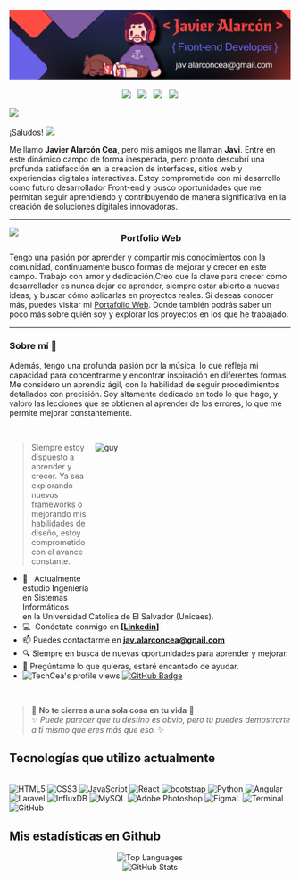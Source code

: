 [![MastHead](https://github.com/TechCea/Portfolio-V3/blob/main/img/Github.jpg?raw=true)]()
<p align='center'>
<a href="https://techcea.github.io/Portfolio-V3/"><img height="30" src="https://github.com/TechCea/Portfolio-V3/blob/main/img/Picture0.1-dark.png?raw=true"></a>&nbsp;&nbsp;
<a href="mailto:jav.alarconcea@gmail.com"><img height="30" src="https://github.com/TechCea/Portfolio-V3/blob/main/img/icons/gmail.png?raw=true"></a>&nbsp;&nbsp;
<a href="https://www.instagram.com/javier_cea.30/"><img height="30" src="https://github.com/TechCea/Portfolio-V3/blob/main/img/icons/instagram.png?raw=true"></a>&nbsp;&nbsp;
<a href="https://www.linkedin.com/in/carlos-javier-alarcon-cea-004019303/" ><img height="30" src="https://github.com/TechCea/Portfolio-V3/blob/main/img/icons/linkedin.png?raw=true"></a>
</p>

<img src="https://user-images.githubusercontent.com/73097560/115834477-dbab4500-a447-11eb-908a-139a6edaec5c.gif">

¡Saludos! <img src="https://media.giphy.com/media/hvRJCLFzcasrR4ia7z/giphy.gif" width="20">

Me llamo **Javier Alarcón Cea**, pero mis amigos me llaman **Javi**. Entré en este dinámico campo de forma inesperada, pero pronto descubrí una profunda satisfacción en la creación de interfaces, sitios web y experiencias digitales interactivas. Estoy comprometido con mi desarrollo como futuro desarrollador Front-end y busco oportunidades que me permitan seguir aprendiendo y contribuyendo de manera significativa en la creación de soluciones digitales innovadoras.


  ---
 
 <p>
  <img width="200" align='left' src="https://github.com/TechCea/Portfolio-V3/blob/main/img/Picture0-dark.png?raw=true">
</p>
 
### Portfolio Web

Tengo una pasión por aprender y compartir mis conocimientos con la comunidad, continuamente busco formas de mejorar y crecer en este campo. Trabajo con amor y dedicación,Creo que la clave para crecer como desarrollador es nunca dejar de aprender, siempre estar abierto a nuevas ideas, y buscar cómo aplicarlas en proyectos reales. Si deseas conocer más, puedes visitar mi [Portafolio Web](https://techcea.github.io/Portfolio-V3/). Donde también podrás saber un poco más sobre quién soy y explorar los proyectos en los que he trabajado.

 ---

### Sobre mí 🌱

Además, tengo una profunda pasión por la música, lo que refleja mi capacidad para concentrarme y encontrar inspiración en diferentes formas. Me considero un aprendiz ágil, con la habilidad de seguir procedimientos detallados con precisión. Soy altamente dedicado en todo lo que hago, y valoro las lecciones que se obtienen al aprender de los errores, lo que me permite mejorar constantemente.

<br>

<img align="right" height="270px" alt="guy" width="350" src="https://github.com/TechCea/Portfolio-V3/blob/main/img/pokemonTech.gif?raw=true" /> </a>

> Siempre estoy dispuesto a aprender y crecer. Ya sea explorando nuevos frameworks o mejorando mis habilidades de diseño, estoy comprometido con el avance constante.


- 🌱 &nbsp; Actualmente estudio Ingeniería en Sistemas Informáticos<br>
  en la Universidad Católica de El Salvador (Unicaes). 
- :computer: &nbsp;Conéctate conmigo en **[<a href="https://www.linkedin.com/in/carlos-javier-alarcon-cea-004019303/">Linkedin</a>]**
- 📫 Puedes contactarme en **jav.alarconcea@gnail.com**
- 🔍 Siempre en busca de nuevas oportunidades para aprender y mejorar.
- 💬 Pregúntame lo que quieras, estaré encantado de ayudar.
- 	<img src="https://komarev.com/ghpvc/?username=TechCea&label=Profile%20views&color=brightgreen&style=plastic" alt="TechCea's profile views" /> 
	<a href="https://github.com/TechCea?tab=followers"><img src="https://img.shields.io/github/followers/TechCea?label=Followers&style=social" alt="GitHub Badge"></a>

<br>

> 🌟 **No te cierres a una sola cosa en tu vida** 🌟  
> ✨ _Puede parecer que tu destino es obvio, pero tú puedes demostrarte a ti mismo que eres más que eso._ ✨


## Tecnologías que utilizo actualmente
<br>
<div>
  <img  alt="HTML5" src="https://img.shields.io/badge/html5-%23E34F26.svg?style=for-the-badge&logo=html5&logoColor=white"/>
  <img  alt="CSS3" src="https://img.shields.io/badge/css3-%231572B6.svg?style=for-the-badge&logo=css3&logoColor=white"/>
  <img  alt="JavaScript" src="https://img.shields.io/badge/javascript-%23323330.svg?style=for-the-badge&logo=javascript&logoColor=%23F7DF1E"/>
  <img  alt="React" src="https://img.shields.io/badge/react-%2320232a.svg?style=for-the-badge&logo=react&logoColor=%2361DAFB"/>
  <img  alt="bootstrap" src ="https://img.shields.io/badge/Bootstrap-563D7C?style=for-the-badge&logo=bootstrap&logoColor=white"/>
  <img  alt="Python" src ="https://img.shields.io/badge/Python-3776AB?style=for-the-badge&logo=python&logoColor=white"/>
  <img  alt="Angular" src ="https://img.shields.io/badge/Angular-DD0031?style=for-the-badge&logo=angular&logoColor=white"/>
  <img  alt="Laravel" src ="https://img.shields.io/badge/Laravel-FF2D20?style=for-the-badge&logo=laravel&logoColor=white"/>
  <img  alt="InfluxDB" src ="https://img.shields.io/badge/InfluxDB-22ADF6?style=for-the-badge&logo=InfluxDB&logoColor=white"/>
  <img  alt="MySQL" src ="https://img.shields.io/badge/MySQL-005C84?style=for-the-badge&logo=mysql&logoColor=white"/>
  <img  alt="Adobe Photoshop" src ="https://img.shields.io/badge/Adobe%20Photoshop-31A8FF?style=for-the-badge&logo=Adobe%20Photoshop&logoColor=black"/>
  <img  alt="FigmaL" src ="https://img.shields.io/badge/Figma-F24E1E?style=for-the-badge&logo=figma&logoColor=black"/>
  <img  alt="Terminal" src ="https://img.shields.io/badge/windows%20terminal-4D4D4D?style=for-the-badge&logo=windows%20terminal&logoColor=white"/>
  <img  alt="GitHub" src ="https://img.shields.io/badge/GitHub-100000?style=for-the-badge&logo=github&logoColor=white"/>
  
 
</div>

## Mis estadísticas en Github

<div align="center">
  <img src="https://github-readme-stats.vercel.app/api/top-langs/?username=TechCea&layout=compact&theme=dark&hide_border=true" alt="Top Languages" />
  <br>
  <img src="https://github-readme-stats.vercel.app/api?username=TechCea&show_icons=true&theme=dark&hide_border=true" alt="GitHub Stats" />
</div>



